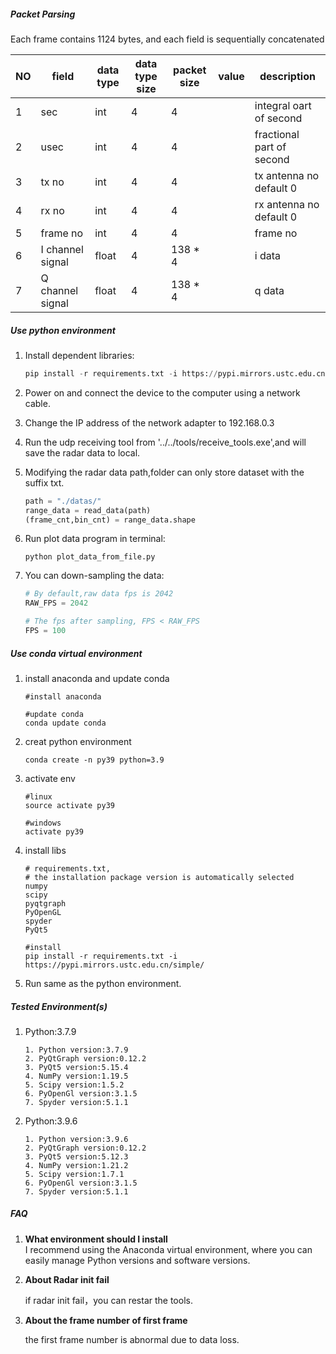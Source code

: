 ##### Packet Parsing

Each frame contains 1124 bytes, and each field is sequentially concatenated  

| NO   | field            | data type | data type size | packet size | value | description               |
| ---- | ---------------- | --------- | -------------- | ----------- | ----- | ------------------------- |
| 1    | sec              | int       | 4              | 4           |       | integral oart of second   |
| 2    | usec             | int       | 4              | 4           |       | fractional part of second |
| 3    | tx no            | int       | 4              | 4           |       | tx antenna no default 0   |
| 4    | rx no            | int       | 4              | 4           |       | rx antenna no default 0   |
| 5    | frame no         | int       | 4              | 4           |       | frame no                  |
| 6    | I channel signal | float     | 4              | 138 * 4     |       | i data                    |
| 7    | Q channel signal | float     | 4              | 138 * 4     |       | q data                    |

##### Use python environment

1. Install dependent libraries:
    ```python
    pip install -r requirements.txt -i https://pypi.mirrors.ustc.edu.cn/simple/
    ```

2. Power on and connect the device to the computer using a network cable.

3. Change the IP address of the network adapter to 192.168.0.3 

4. Run the udp receiving tool from '../../tools/receive_tools.exe',and will save the radar data to local.

5. Modifying the radar data path,folder  can only store dataset with the suffix txt.

    ```python
    path = "./datas/"
    range_data = read_data(path)
    (frame_cnt,bin_cnt) = range_data.shape
    ```

6. Run plot data program in terminal:

    ```
    python plot_data_from_file.py
    ```

7. You can down-sampling the data:

    ```python
    # By default,raw data fps is 2042
    RAW_FPS = 2042
    
    # The fps after sampling, FPS < RAW_FPS
    FPS = 100
    ```
##### Use conda virtual environment
1. install anaconda and update conda
    ```
    #install anaconda
    
    #update conda
    conda update conda
    ```
2. creat python environment
    ```
    conda create -n py39 python=3.9
    ```
3. activate env
    ```
    #linux
    source activate py39
    
    #windows
    activate py39
    ```
4. install libs
    ```
    # requirements.txt,
    # the installation package version is automatically selected
    numpy
    scipy
    pyqtgraph
    PyOpenGL
    spyder
    PyQt5
    
    #install 
    pip install -r requirements.txt -i https://pypi.mirrors.ustc.edu.cn/simple/
    ```
5. Run same as the python environment.
##### Tested Environment(s)
1. Python:3.7.9
    ```
    1. Python version:3.7.9
    2. PyQtGraph version:0.12.2
    3. PyQt5 version:5.15.4
    4. NumPy version:1.19.5
    5. Scipy version:1.5.2
    6. PyOpenGl version:3.1.5
    7. Spyder version:5.1.1
    ```
2. Python:3.9.6
    ```
    1. Python version:3.9.6
    2. PyQtGraph version:0.12.2
    3. PyQt5 version:5.12.3
    4. NumPy version:1.21.2
    5. Scipy version:1.7.1
    6. PyOpenGl version:3.1.5
    7. Spyder version:5.1.1
    ```



##### FAQ

1. **What environment should I install**  
    I recommend using the Anaconda virtual environment, where you can easily manage Python versions and software versions.
2. **About Radar init fail**

    if radar init fail，you can restar the tools.

3. **About the frame number of first frame**

   the first frame number is abnormal due to data loss.
